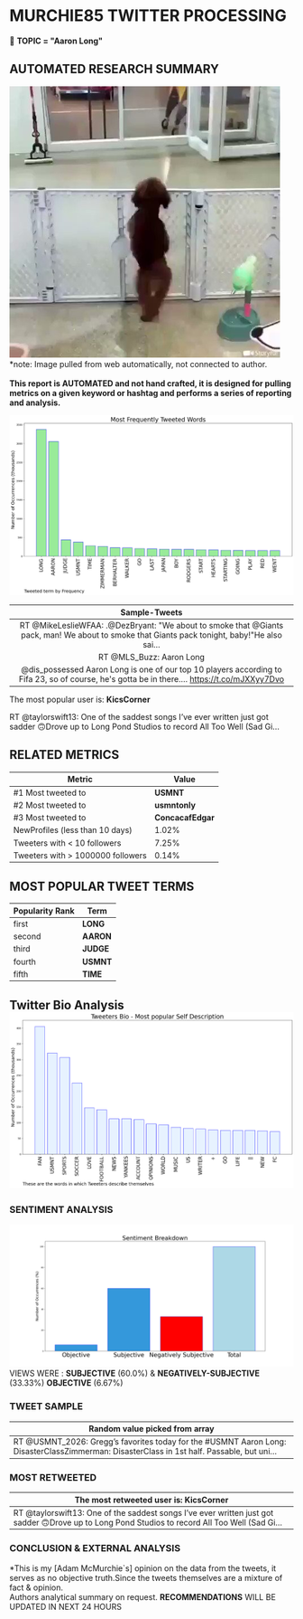 # MURCHIE85 TWITTER PROCESSING 
&#x1F34E; **TOPIC = "Aaron Long"**

## AUTOMATED RESEARCH SUMMARY

![image](assets/2022-09-27hashtagImage.png)*note: Image pulled from web automatically, not connected to author.
<br></br>
<b> This report is AUTOMATED and not hand crafted, it is designed for pulling metrics on a given keyword or hashtag and performs a series of reporting and analysis.</b>



![image](assets/2022-09-27TWEETS.png)



|                **Sample-Tweets**        |
| :-------------: |
| RT @MikeLeslieWFAA: .@DezBryant: "We about to smoke that @Giants pack, man! We about to smoke that Giants pack tonight, baby!"He also sai… |
| RT @MLS_Buzz: Aaron Long | Favorite Moments in a USMNT Jersey | The American Chiellini? | 4k 720p | Starboy⭐️⭐️⭐️ https://t.co/DeWcL4apLF |
| @dis_possessed Aaron Long is one of our top 10 players according to Fifa 23, so of course, he's gotta be in there.… https://t.co/mJXXyy7Dvo |

The most popular user is: **KicsCorner**
<div class="alert alert-block alert-danger"> RT @taylorswift13: One of the saddest songs I’ve ever written just got sadder 🙃Drove up to Long Pond Studios to record All Too Well (Sad Gi…</div>

## RELATED METRICS<br>
| Metric | Value |
| ------------- | ------------- |
| #1 Most tweeted to  | **USMNT** |
| #2 Most tweeted to  | **usmntonly** |
| #3 Most tweeted to  | **ConcacafEdgar** |
| NewProfiles (less than 10 days) | 1.02%  |
| Tweeters with < 10 followers  | 7.25%|
| Tweeters with > 1000000 followers  | 0.14%  |



## MOST POPULAR TWEET TERMS 


| Popularity Rank  | Term |
| ------------- | ------------- |
| first  | **LONG**  |
| second  | **AARON**  |
| third  | **JUDGE** |
| fourth  | **USMNT**  |
| fifth  | **TIME**  |


## Twitter Bio Analysis![image](assets/2022-09-27BIO.png)
### SENTIMENT ANALYSIS
![image](assets/2022-09-27sentiment.png)
VIEWS WERE : **SUBJECTIVE**  (60.0%) & **NEGATIVELY-SUBJECTIVE** (33.33%) **OBJECTIVE** (6.67%)

### TWEET SAMPLE 
| Random value picked from array |
| ------------- |
|RT @USMNT_2026: Gregg’s favorites today for the #USMNT Aaron Long: DisasterClassZimmerman: DisasterClass in 1st half. Passable, but uni… |

### MOST RETWEETED 

| The most retweeted user is: **KicsCorner**  |
| ------------- |
| RT @taylorswift13: One of the saddest songs I’ve ever written just got sadder 🙃Drove up to Long Pond Studios to record All Too Well (Sad Gi… |

### CONCLUSION & EXTERNAL ANALYSIS

*This is my [Adam McMurchie`s] opinion on the data from the tweets, it serves as no objective truth.Since the tweets themselves are a mixture of fact & opinion.<br>
Authors analytical summary on request.
**RECOMMENDATIONS** WILL BE UPDATED IN NEXT  24 HOURS <br>
